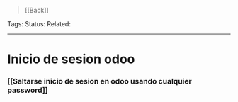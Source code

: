 > [[Back]]

Tags: 
Status: 
Related: 

___

# Inicio de sesion odoo

### [[Saltarse inicio de sesion en odoo usando cualquier password]]

### 